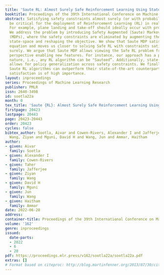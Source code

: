 ```yaml
---
title: 'Saute RL: Almost Surely Safe Reinforcement Learning Using State Augmentation'
booktitle: Proceedings of the 39th International Conference on Machine Learning
abstract: Satisfying safety constraints almost surely (or with probability one) can
  be critical for the deployment of Reinforcement Learning (RL) in real-life applications.
  For example, plane landing and take-off should ideally occur with probability one.
  We address the problem by introducing Safety Augmented (Saute) Markov Decision Processes
  (MDPs), where the safety constraints are eliminated by augmenting them into the
  state-space and reshaping the objective. We show that Saute MDP satisfies the Bellman
  equation and moves us closer to solving Safe RL with constraints satisfied almost
  surely. We argue that Saute MDP allows viewing the Safe RL problem from a different
  perspective enabling new features. For instance, our approach has a plug-and-play
  nature, i.e., any RL algorithm can be "Sauteed”. Additionally, state augmentation
  allows for policy generalization across safety constraints. We finally show that
  Saute RL algorithms can outperform their state-of-the-art counterparts when constraint
  satisfaction is of high importance.
layout: inproceedings
series: Proceedings of Machine Learning Research
publisher: PMLR
issn: 2640-3498
id: sootla22a
month: 0
tex_title: 'Saute {RL}: Almost Surely Safe Reinforcement Learning Using State Augmentation'
firstpage: 20423
lastpage: 20443
page: 20423-20443
order: 20423
cycles: false
bibtex_author: Sootla, Aivar and Cowen-Rivers, Alexander I and Jafferjee, Taher and
  Wang, Ziyan and Mguni, David H and Wang, Jun and Ammar, Haitham
author:
- given: Aivar
  family: Sootla
- given: Alexander I
  family: Cowen-Rivers
- given: Taher
  family: Jafferjee
- given: Ziyan
  family: Wang
- given: David H
  family: Mguni
- given: Jun
  family: Wang
- given: Haitham
  family: Ammar
date: 2022-06-28
address:
container-title: Proceedings of the 39th International Conference on Machine Learning
volume: '162'
genre: inproceedings
issued:
  date-parts:
  - 2022
  - 6
  - 28
pdf: https://proceedings.mlr.press/v162/sootla22a/sootla22a.pdf
extras: []
# Format based on citeproc: http://blog.martinfenner.org/2013/07/30/citeproc-yaml-for-bibliographies/
---
```

